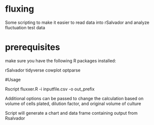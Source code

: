 # fluxing
Some scripting to make it easier to read data into rSalvador and analyze fluctuation test data

# prerequisites
make sure you have the following R packages installed:

rSalvador
tidyverse
cowplot
optparse

#Usage

Rscript fluxxer.R -i inputfile.csv -o out_prefix

Additional options can be passed to change the calculation based on volume of cells plated, dilution factor, and original volume of culture

Script will generate a chart and data frame containing output from Rsalvador 
